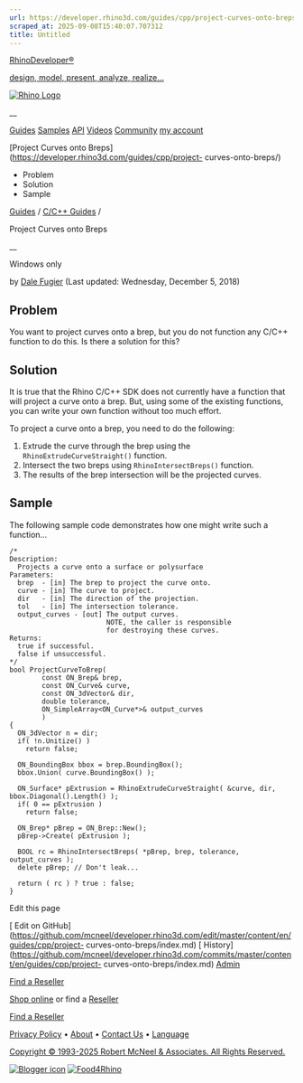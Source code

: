 ```yaml
---
url: https://developer.rhino3d.com/guides/cpp/project-curves-onto-breps/
scraped_at: 2025-09-08T15:40:07.707312
title: Untitled
---
```


[RhinoDeveloper®](/)

[design, model, present, analyze, realize...](/)

[![Rhino Logo](https://developer.rhino3d.com/images/rhinodevlogo.png)](/)

__

[Guides](https://developer.rhino3d.com/guides)
[Samples](https://developer.rhino3d.com/samples)
[API](https://developer.rhino3d.com/api)
[Videos](https://developer.rhino3d.com/videos)
[Community](https://discourse.mcneel.com/c/rhino-developer) [my account
](https://www.rhino3d.com/my-account/ "Manage your account, licenses, and
teams")

[Project Curves onto Breps](https://developer.rhino3d.com/guides/cpp/project-
curves-onto-breps/)

  * Problem
  * Solution
  * Sample

[Guides](https://developer.rhino3d.com/en/guides/) / [C/C++
Guides](https://developer.rhino3d.com/en/guides/cpp/) /

Project Curves onto Breps

__

Windows only

by [Dale Fugier](https://discourse.mcneel.com/u/dale/) (Last updated:
Wednesday, December 5, 2018)

## Problem

You want to project curves onto a brep, but you do not function any C/C++
function to do this. Is there a solution for this?

## Solution

It is true that the Rhino C/C++ SDK does not currently have a function that
will project a curve onto a brep. But, using some of the existing functions,
you can write your own function without too much effort.

To project a curve onto a brep, you need to do the following:

  1. Extrude the curve through the brep using the `RhinoExtrudeCurveStraight()` function.
  2. Intersect the two breps using `RhinoIntersectBreps()` function.
  3. The results of the brep intersection will be the projected curves.

## Sample

The following sample code demonstrates how one might write such a function…

    
    
    /*
    Description:
      Projects a curve onto a surface or polysurface
    Parameters:
      brep  - [in] The brep to project the curve onto.
      curve - [in] The curve to project.
      dir   - [in] The direction of the projection.
      tol   - [in] The intersection tolerance.
      output_curves - [out] The output curves.
                            NOTE, the caller is responsible
                            for destroying these curves.
    Returns:
      true if successful.
      false if unsuccessful.
    */
    bool ProjectCurveToBrep(
            const ON_Brep& brep,
            const ON_Curve& curve,
            const ON_3dVector& dir,
            double tolerance,
            ON_SimpleArray<ON_Curve*>& output_curves
            )
    {
      ON_3dVector n = dir;
      if( !n.Unitize() )
        return false;
    
      ON_BoundingBox bbox = brep.BoundingBox();
      bbox.Union( curve.BoundingBox() );
    
      ON_Surface* pExtrusion = RhinoExtrudeCurveStraight( &curve, dir, bbox.Diagonal().Length() );
      if( 0 == pExtrusion )
        return false;
    
      ON_Brep* pBrep = ON_Brep::New();
      pBrep->Create( pExtrusion );
    
      BOOL rc = RhinoIntersectBreps( *pBrep, brep, tolerance, output_curves );
      delete pBrep; // Don't leak...
    
      return ( rc ) ? true : false;
    }
    

Edit this page

[ Edit on
GitHub](https://github.com/mcneel/developer.rhino3d.com/edit/master/content/en/guides/cpp/project-
curves-onto-breps/index.md) [
History](https://github.com/mcneel/developer.rhino3d.com/commits/master/content/en/guides/cpp/project-
curves-onto-breps/index.md) [ Admin](https://developer.rhino3d.com/admin)

[Find a Reseller](https://www.rhino3d.com/sales)

[Shop online](https://www.rhino3d.com/store) or find a
[Reseller](https://www.rhino3d.com/sales)

[Find a Reseller](https://www.rhino3d.com/sales)

[Privacy Policy](https://www.rhino3d.com/privacy) •
[About](https://www.rhino3d.com/mcneel/about) • [Contact
Us](https://www.rhino3d.com/mcneel/contact) • [
Language](https://www.rhino3d.com/language "Change to a different region or
language")

[Copyright © 1993-2025 Robert McNeel & Associates. All Rights
Reserved.](https://www.rhino3d.com/mcneel/about)

[](https://www.facebook.com/McNeelRhinoceros/)
[](https://twitter.com/bobmcneel) [](https://www.linkedin.com/groups/75313/)
[](https://www.youtube.com/user/RhinoGuide/videos) [](https://vimeo.com/rhino)
[![Blogger
icon](https://developer.rhino3d.com/images/blogger.svg)](http://blog.rhino3d.com/)
[![Food4Rhino](https://developer.rhino3d.com/images/f4r_icon_01.svg)](https://www.food4rhino.com)

